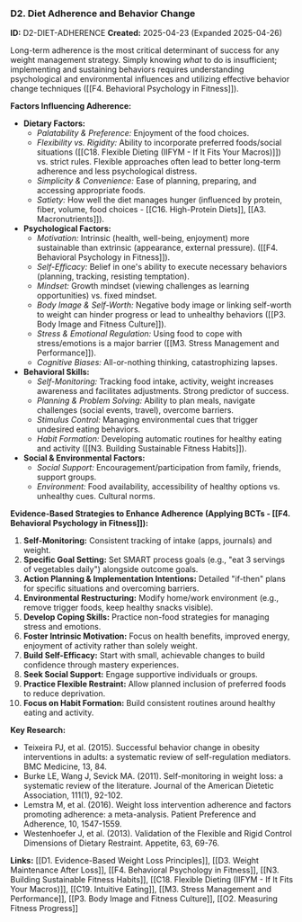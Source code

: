 ### D2. Diet Adherence and Behavior Change
**ID:** D2-DIET-ADHERENCE
**Created:** 2025-04-23 (Expanded 2025-04-26)

Long-term adherence is the most critical determinant of success for any weight management strategy. Simply knowing *what* to do is insufficient; implementing and sustaining behaviors requires understanding psychological and environmental influences and utilizing effective behavior change techniques ([[F4. Behavioral Psychology in Fitness]]).

**Factors Influencing Adherence:**
- **Dietary Factors:**
    - *Palatability & Preference:* Enjoyment of the food choices.
    - *Flexibility vs. Rigidity:* Ability to incorporate preferred foods/social situations ([[C18. Flexible Dieting (IIFYM - If It Fits Your Macros)]]) vs. strict rules. Flexible approaches often lead to better long-term adherence and less psychological distress.
    - *Simplicity & Convenience:* Ease of planning, preparing, and accessing appropriate foods.
    - *Satiety:* How well the diet manages hunger (influenced by protein, fiber, volume, food choices - [[C16. High-Protein Diets]], [[A3. Macronutrients]]).
- **Psychological Factors:**
    - *Motivation:* Intrinsic (health, well-being, enjoyment) more sustainable than extrinsic (appearance, external pressure). ([[F4. Behavioral Psychology in Fitness]]).
    - *Self-Efficacy:* Belief in one's ability to execute necessary behaviors (planning, tracking, resisting temptation).
    - *Mindset:* Growth mindset (viewing challenges as learning opportunities) vs. fixed mindset.
    - *Body Image & Self-Worth:* Negative body image or linking self-worth to weight can hinder progress or lead to unhealthy behaviors ([[P3. Body Image and Fitness Culture]]).
    - *Stress & Emotional Regulation:* Using food to cope with stress/emotions is a major barrier ([[M3. Stress Management and Performance]]).
    - *Cognitive Biases:* All-or-nothing thinking, catastrophizing lapses.
- **Behavioral Skills:**
    - *Self-Monitoring:* Tracking food intake, activity, weight increases awareness and facilitates adjustments. Strong predictor of success.
    - *Planning & Problem Solving:* Ability to plan meals, navigate challenges (social events, travel), overcome barriers.
    - *Stimulus Control:* Managing environmental cues that trigger undesired eating behaviors.
    - *Habit Formation:* Developing automatic routines for healthy eating and activity ([[N3. Building Sustainable Fitness Habits]]).
- **Social & Environmental Factors:**
    - *Social Support:* Encouragement/participation from family, friends, support groups.
    - *Environment:* Food availability, accessibility of healthy options vs. unhealthy cues. Cultural norms.

**Evidence-Based Strategies to Enhance Adherence (Applying BCTs - [[F4. Behavioral Psychology in Fitness]]):**
1.  **Self-Monitoring:** Consistent tracking of intake (apps, journals) and weight.
2.  **Specific Goal Setting:** Set SMART process goals (e.g., "eat 3 servings of vegetables daily") alongside outcome goals.
3.  **Action Planning & Implementation Intentions:** Detailed "if-then" plans for specific situations and overcoming barriers.
4.  **Environmental Restructuring:** Modify home/work environment (e.g., remove trigger foods, keep healthy snacks visible).
5.  **Develop Coping Skills:** Practice non-food strategies for managing stress and emotions.
6.  **Foster Intrinsic Motivation:** Focus on health benefits, improved energy, enjoyment of activity rather than solely weight.
7.  **Build Self-Efficacy:** Start with small, achievable changes to build confidence through mastery experiences.
8.  **Seek Social Support:** Engage supportive individuals or groups.
9.  **Practice Flexible Restraint:** Allow planned inclusion of preferred foods to reduce deprivation.
10. **Focus on Habit Formation:** Build consistent routines around healthy eating and activity.

**Key Research:**
- Teixeira PJ, et al. (2015). Successful behavior change in obesity interventions in adults: a systematic review of self-regulation mediators. BMC Medicine, 13, 84.
- Burke LE, Wang J, Sevick MA. (2011). Self-monitoring in weight loss: a systematic review of the literature. Journal of the American Dietetic Association, 111(1), 92-102.
- Lemstra M, et al. (2016). Weight loss intervention adherence and factors promoting adherence: a meta-analysis. Patient Preference and Adherence, 10, 1547-1559.
- Westenhoefer J, et al. (2013). Validation of the Flexible and Rigid Control Dimensions of Dietary Restraint. Appetite, 63, 69-76.

**Links:** [[D1. Evidence-Based Weight Loss Principles]], [[D3. Weight Maintenance After Loss]], [[F4. Behavioral Psychology in Fitness]], [[N3. Building Sustainable Fitness Habits]], [[C18. Flexible Dieting (IIFYM - If It Fits Your Macros)]], [[C19. Intuitive Eating]], [[M3. Stress Management and Performance]], [[P3. Body Image and Fitness Culture]], [[O2. Measuring Fitness Progress]]